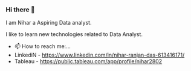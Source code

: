 ### Hi there 👋
I am Nihar a Aspiring Data analyst.

I like to learn new technologies related to Data Analyst.

- 📫 How to reach me:...
- LinkediN - https://www.linkedin.com/in/nihar-ranjan-das-613416171/
- Tableau - https://public.tableau.com/app/profile/nihar2802
